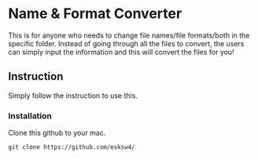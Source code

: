 # Name & Format Converter
This is for anyone who needs to change file names/file formats/both in the specific folder. Instead of going through all the files to convert, the users can simply input the information and this will convert the files for you!

## Instruction
Simply follow the instruction to use this.
### Installation
Clone this github to your mac.
```
git clone https://github.com/esksw4/
